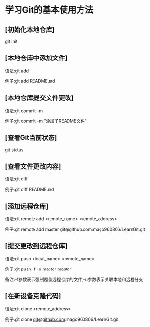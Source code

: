# 学习Git的基本使用方法
## [初始化本地仓库]
git init
## [本地仓库中添加文件]
语法:git add <file>

例子:git add README.md

## [本地仓库提交文件更改]
语法:git commit -m <message>

例子:git commit -m "添加了README文件"

## [查看Git当前状态]
git status

## [查看文件更改内容]
语法:git diff <file>

例子:git diff README.md

## [添加远程仓库]
语法:git remote add <remote_name> <remote_address>

例子:git remote add master git@github.com:mago960806/LearnGit.git

## [提交更改到远程仓库]
语法:git push <local_name> <remote_name>

例子:git push -f -u master master

备注:-f参数表示强制覆盖远程仓库的文件,-u参数表示关联本地和远程分支

## [在新设备克隆代码]
语法:git clone <remote_address>

例子:git clone git@github.com:mago960806/LearnGit.git
